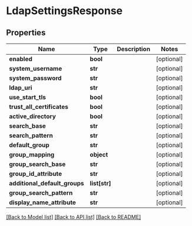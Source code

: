 # LdapSettingsResponse

## Properties
Name | Type | Description | Notes
------------ | ------------- | ------------- | -------------
**enabled** | **bool** |  | [optional] 
**system_username** | **str** |  | [optional] 
**system_password** | **str** |  | [optional] 
**ldap_uri** | **str** |  | [optional] 
**use_start_tls** | **bool** |  | [optional] 
**trust_all_certificates** | **bool** |  | [optional] 
**active_directory** | **bool** |  | [optional] 
**search_base** | **str** |  | [optional] 
**search_pattern** | **str** |  | [optional] 
**default_group** | **str** |  | [optional] 
**group_mapping** | **object** |  | [optional] 
**group_search_base** | **str** |  | [optional] 
**group_id_attribute** | **str** |  | [optional] 
**additional_default_groups** | **list[str]** |  | [optional] 
**group_search_pattern** | **str** |  | [optional] 
**display_name_attribute** | **str** |  | [optional] 

[[Back to Model list]](../README.md#documentation-for-models) [[Back to API list]](../README.md#documentation-for-api-endpoints) [[Back to README]](../README.md)


